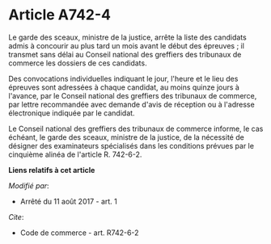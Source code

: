 # Article A742-4

Le garde des sceaux, ministre de la justice, arrête la liste des candidats admis à concourir au plus tard un mois avant le
début des épreuves ; il transmet sans délai au Conseil national des greffiers des tribunaux de commerce les dossiers de ces
candidats.

Des convocations individuelles indiquant le jour, l'heure et le lieu des épreuves sont adressées à chaque candidat, au moins
quinze jours à l'avance, par le Conseil national des greffiers des tribunaux de commerce, par lettre recommandée avec demande
d'avis de réception ou à l'adresse électronique indiquée par le candidat.

Le Conseil national des greffiers des tribunaux de commerce informe, le cas échéant, le garde des sceaux, ministre de la
justice, de la nécessité de désigner des examinateurs spécialisés dans les conditions prévues par le cinquième alinéa de
l'article R. 742-6-2.

**Liens relatifs à cet article**

_Modifié par_:

  - Arrêté du 11 août 2017 - art. 1

_Cite_:

  - Code de commerce - art. R742-6-2
